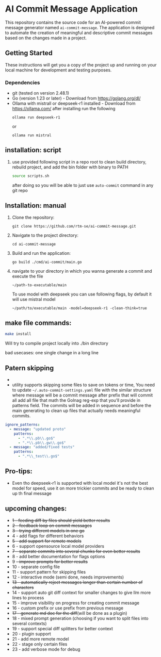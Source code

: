 # AI Commit Message Application

This repository contains the source code for an AI-powered commit message
generator named `ai-commit-message`. The application is designed to
automate the creation of meaningful and descriptive commit messages based
on the changes made in a project.

## Getting Started

These instructions will get you a copy of the project up and running on
your local machine for development and testing purposes.

### Dependencies
- git (tested on version 2.48.1)
- Go (version 1.23 or later) - Download from https://golang.org/dl/
- Ollama with mistrall or deepseek-r1 installed - Download from https://ollama.com/
  after installing run the following
   ```
  ollama run deepseek-r1
   ```
  or
   ```
  ollama run mistral
   ```

## installation: script
1. use provided following script in a repo root to clean build directory, rebuild project, and add the bin folder with binary to PATH
   ```bash
   source scripts.sh
   ```
    after doing so you will be able to just use `auto-commit` command in any git repo
    

## Installation: manual

1. Clone the repository:
   ```
   git clone https://github.com/rtm-se/ai-commit-message.git
   ```
2. Navigate to the project directory:
   ```
   cd ai-commit-message
   ```
3. Build and run the application:
   ```
   go build ./cmd/ai-commit/main.go
   ```
4. navigate to your directory in which you wanna generate a commit and execute the file
   ```
   ~/path-to-executable/main
   ```
   To use model with deepseek you can use following flags, by default it will use mistral model 
   ```
   ~/path/to/executable/main -model=deepseek-r1 -clean-think=true
   ```

## make file commands:
```bash
make install
```
Will try to compile project locally into ./bin directory

bad usecases: 
one single change in a long line

## Patern skipping
-
- utility supports skipping some files to save on tokens or time, You need to update `~/.auto-commit-settings.yaml` file with the similar structure where message will be a commit message after prefix that will commit all add all file that math the Golnag reg-exp that you'll provide in patterns field. The commits will be added in sequence and before the main generating to clean up files that actually needs meaningful commits.   
```yaml
ignore_patterns:
  - message: "updated proto"
    patterns:
      - ".*\\.pb\\.go$"
      - ".*\\.pb\\.gw\\.go$"
  - message: "added/fixed tests"
    patterns:
      - ".*\\_test\\.go$"
```

Pro-tips:
-
- Even tho deepseek-r1 is supported with local model it's not the best model for speed, use it on more trickier commits and be ready to clean up th final message


upcoming changes:
-
- ~~1 - feeding diff by files should yield better results~~
- ~~2 - feedback loop on commit messages~~
- ~~3 - trying different models in one go~~
- 4 - add flags for different behaviors
- ~~5 - add support for remote models~~
- 6 - support opensource local model providers
- ~~7 - separate commits into several chunks for even better results~~
- 8 - add better documentation for flags options
- 9 ~~- improve prompts for better results~~
- 10 - separate config file
- 11 - support pattern for skipping files
- 12 - interactive mode (semi done, needs improvements)
- ~~13 - automatically reject messages longer than certain number of characters~~
- 14 - support auto git diff context for smaller changes to give llm more lines to process
- 15 - improve visibility on progress for creating commit message
- 16 - custom prefix or use prefix from previous message
- ~~17 - generate md doc for the diff~~(will be done as a plugin)
- 18 - mixed prompt generation (choosing if you want to split files into several contexts)
- 19 - support special diff splitters for better context
- 20 - plugin support
- 21 - add more remote model
- 22 - stage only certain files
- 23 - add verbose mode for debug